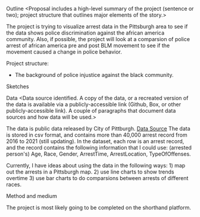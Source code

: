 Outline
<Proposal includes a high-level summary of the project (sentence or two); project structure that outlines major elements of the story.>

The project is trying to visualize arrest data in the Pittsburgh area to see if the data shows police discrimination against the african america community. Also, if possible, the project will look at a comparsion of police arrest of african america pre and post BLM movement to see if the movement caused a change in police behavior.

Project structure:
- The background of police injustice against the black community.

Sketches
<Clear and understandable sketches created and available on the Github page. Sketches mimic aspects of the outline and build on message. Story structure is built into sketches.>

Data
<Data source identified. A copy of the data, or a recreated version of the data is available via a publicly-accessible link (Github, Box, or other publicly-accessible link). A couple of paragraphs that document data sources and how data will be used.>

The data is public data released by City of Pittburgh. [Data Source](https://data.wprdc.org/dataset/arrest-data?utm_campaign=Pittsburgh%20News&utm_source=hs_email&utm_medium=email&_hsenc=p2ANqtz-9BN2I6Nm8g8AY3cDuchW_Y_KtEeMW4ncJecwVtfAaoX9IuGepIIdTDmmqjTGCA4jwDWCvF)
The data is stored in csv format, and contains more than 40,000 arrest record from 2016 to 2021 (still updating). In the dataset, each row is an arrest record, and the record contains the following information that I could use: (arrested person's) Age, Race, Gender, ArrestTime, ArrestLocation, TypeOfOffenses. 

Currently, I have ideas about using the data in the following ways: 1) map out the arrests in a Pittsburgh map. 2) use line charts to show trends overtime 3) use bar charts to do comparsions between arrests of different races.

Method and medium
<A few paragraphs documenting how the project will be completed. Platform for the final project identified.>

The project is most likely going to be completed on the shorthand platform.
